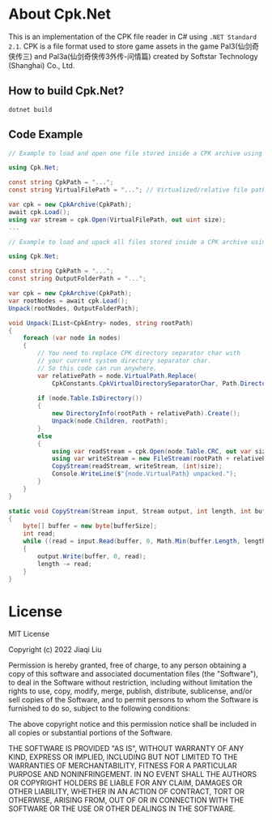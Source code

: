# About Cpk.Net

This is an implementation of the CPK file reader in C# using `.NET Standard 2.1`.
CPK is a file format used to store game assets in the game Pal3(仙剑奇侠传三) and Pal3a(仙剑奇侠传3外传-问情篇) created by Softstar Technology (Shanghai) Co., Ltd.

## How to build Cpk.Net?
```console
dotnet build
```

## Code Example

```C#
// Example to load and open one file stored inside a CPK archive using Cpk.Net

using Cpk.Net;

const string CpkPath = "...";
const string VirtualFilePath = "..."; // Virtualized/relative file path within CPK archive

var cpk = new CpkArchive(CpkPath);
await cpk.Load();
using var stream = cpk.Open(VirtualFilePath, out uint size);
...
```

```C#
// Example to load and upack all files stored inside a CPK archive using Cpk.Net

using Cpk.Net;

const string CpkPath = "...";
const string OutputFolderPath = "...";

var cpk = new CpkArchive(CpkPath);
var rootNodes = await cpk.Load();
Unpack(rootNodes, OutputFolderPath);

void Unpack(IList<CpkEntry> nodes, string rootPath)
{
    foreach (var node in nodes)
    {
        // You need to replace CPK directory separator char with 
        // your current system directory separator char.
        // So this code can run anywhere.
        var relativePath = node.VirtualPath.Replace(
            CpkConstants.CpkVirtualDirectorySeparatorChar, Path.DirectorySeparatorChar);
        
        if (node.Table.IsDirectory())
        {
            new DirectoryInfo(rootPath + relativePath).Create();
            Unpack(node.Children, rootPath);
        }
        else
        {
            using var readStream = cpk.Open(node.Table.CRC, out var size);
            using var writeStream = new FileStream(rootPath + relativePath, FileMode.Create, FileAccess.Write);
            CopyStream(readStream, writeStream, (int)size);
            Console.WriteLine($"{node.VirtualPath} unpacked.");
        }
    }
}

static void CopyStream(Stream input, Stream output, int length, int bufferSize = 32768)
{
    byte[] buffer = new byte[bufferSize];
    int read;
    while ((read = input.Read(buffer, 0, Math.Min(buffer.Length, length))) > 0)
    {
        output.Write(buffer, 0, read);
        length -= read;
    }
}

```
# License

MIT License

Copyright (c) 2022 Jiaqi Liu

Permission is hereby granted, free of charge, to any person obtaining a copy
of this software and associated documentation files (the "Software"), to deal
in the Software without restriction, including without limitation the rights
to use, copy, modify, merge, publish, distribute, sublicense, and/or sell
copies of the Software, and to permit persons to whom the Software is
furnished to do so, subject to the following conditions:

The above copyright notice and this permission notice shall be included in all
copies or substantial portions of the Software.

THE SOFTWARE IS PROVIDED "AS IS", WITHOUT WARRANTY OF ANY KIND, EXPRESS OR
IMPLIED, INCLUDING BUT NOT LIMITED TO THE WARRANTIES OF MERCHANTABILITY,
FITNESS FOR A PARTICULAR PURPOSE AND NONINFRINGEMENT. IN NO EVENT SHALL THE
AUTHORS OR COPYRIGHT HOLDERS BE LIABLE FOR ANY CLAIM, DAMAGES OR OTHER
LIABILITY, WHETHER IN AN ACTION OF CONTRACT, TORT OR OTHERWISE, ARISING FROM,
OUT OF OR IN CONNECTION WITH THE SOFTWARE OR THE USE OR OTHER DEALINGS IN THE
SOFTWARE.

